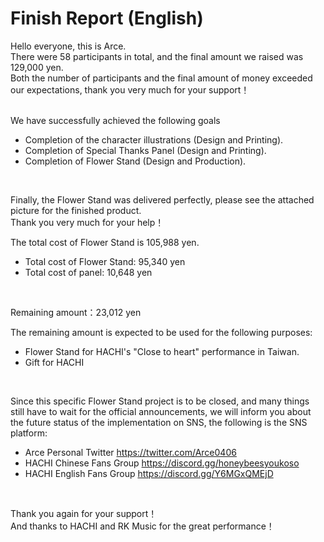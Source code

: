 # Finish Report (English)

Hello everyone, this is Arce.
<br>
There were 58 participants in total, and the final amount we raised was 129,000 yen.
<br>
Both the number of participants and the final amount of money exceeded our expectations, thank you very much for your support！
<br><br>

We have successfully achieved the following goals

- Completion of the character illustrations (Design and Printing).
- Completion of Special Thanks Panel (Design and Printing).
- Completion of Flower Stand (Design and Production).

<br>

Finally, the Flower Stand was delivered perfectly, please see the attached picture for the finished product.
<br>
Thank you very much for your help！
<br>

The total cost of Flower Stand is 105,988 yen.

- Total cost of Flower Stand: 95,340 yen
- Total cost of panel: 10,648 yen

<br>

Remaining amount：23,012 yen
<br>

The remaining amount is expected to be used for the following purposes:

- Flower Stand for HACHI's "Close to heart" performance in Taiwan.
- Gift for HACHI

<br>

Since this specific Flower Stand project is to be closed, and many things still have to wait for the official announcements, we will inform you about the future status of the implementation on SNS, the following is the SNS platform:

- Arce Personal Twitter https://twitter.com/Arce0406
- HACHI Chinese Fans Group https://discord.gg/honeybeesyoukoso
- HACHI English Fans Group https://discord.gg/Y6MGxQMEjD

<br>

Thank you again for your support！
<br>
And thanks to HACHI and RK Music for the great performance！
